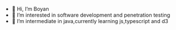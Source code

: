 - 👋 Hi, I’m Boyan
- 👀 I’m interested in software development and penetration testing
- 🌱 I’m intermediate in java,currently learning js,typescript and d3
